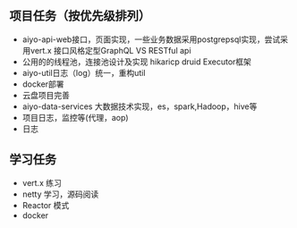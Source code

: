 ## 项目任务（按优先级排列）

* aiyo-api-web接口，页面实现，一些业务数据采用postgrepsql实现，尝试采用vert.x 接口风格定型GraphQL VS RESTful api 
* 公用的的线程池，连接池设计及实现 hikaricp druid  Executor框架
* aiyo-util日志（log）统一，重构util
* docker部署
* 云盘项目完善
* aiyo-data-services 大数据技术实现，es，spark,Hadoop，hive等
* 项目日志，监控等(代理，aop)
* 日志

## 学习任务

* vert.x 练习
* netty 学习，源码阅读
* Reactor 模式
* docker


